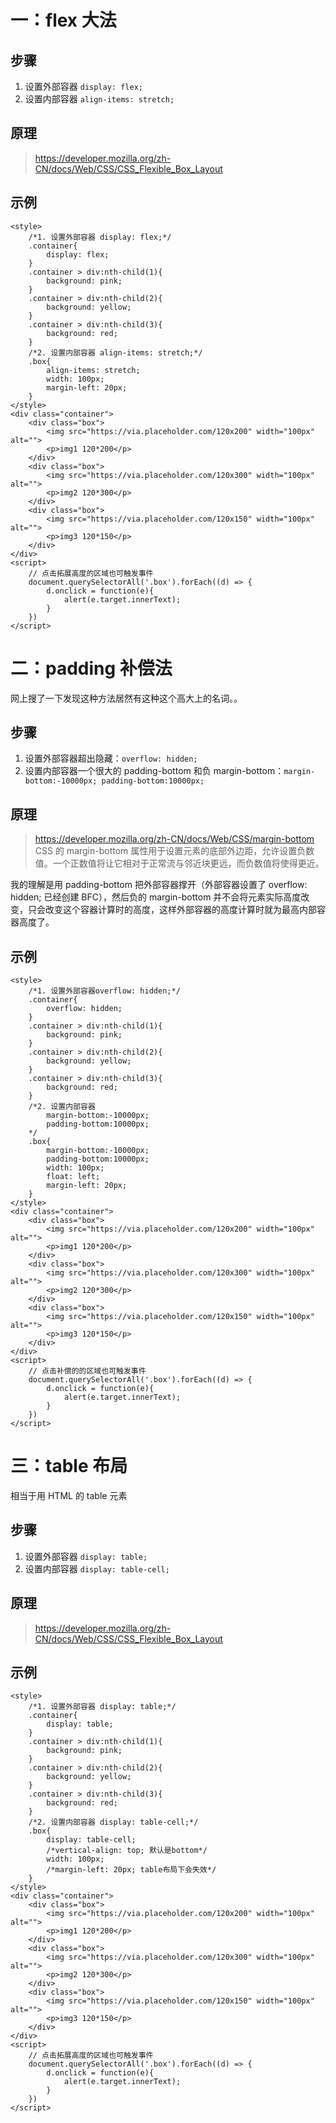 # 一：flex 大法

## 步骤

1.  设置外部容器 `display: flex;`
2.  设置内部容器 `align-items: stretch;`

## 原理

> <https://developer.mozilla.org/zh-CN/docs/Web/CSS/CSS_Flexible_Box_Layout>

## 示例

    <style>
        /*1. 设置外部容器 display: flex;*/
        .container{
            display: flex;
        }
        .container > div:nth-child(1){
            background: pink;
        }
        .container > div:nth-child(2){
            background: yellow;
        }
        .container > div:nth-child(3){
            background: red;
        }
        /*2. 设置内部容器 align-items: stretch;*/
        .box{
            align-items: stretch;
            width: 100px;
            margin-left: 20px;
        }
    </style>
    <div class="container">
        <div class="box">
            <img src="https://via.placeholder.com/120x200" width="100px" alt="">
            <p>img1 120*200</p>
        </div>
        <div class="box">
            <img src="https://via.placeholder.com/120x300" width="100px" alt="">
            <p>img2 120*300</p>
        </div>
        <div class="box">
            <img src="https://via.placeholder.com/120x150" width="100px" alt="">
            <p>img3 120*150</p>
        </div>
    </div>
    <script>
        // 点击拓展高度的区域也可触发事件
        document.querySelectorAll('.box').forEach((d) => {
            d.onclick = function(e){
                alert(e.target.innerText);
            }
        })
    </script>

# 二：padding 补偿法

网上搜了一下发现这种方法居然有这种这个高大上的名词。。

## 步骤

1.  设置外部容器超出隐藏：`overflow: hidden;`
2.  设置内部容器一个很大的 padding-bottom 和负 margin-bottom：`margin-bottom:-10000px; padding-bottom:10000px;`

## 原理

> <https://developer.mozilla.org/zh-CN/docs/Web/CSS/margin-bottom>  
> CSS 的 margin-bottom 属性用于设置元素的底部外边距，允许设置负数值。一个正数值将让它相对于正常流与邻近块更远，而负数值将使得更近。

我的理解是用 padding-bottom 把外部容器撑开（外部容器设置了 overflow: hidden; 已经创建 BFC），然后负的 margin-bottom 并不会将元素实际高度改变，只会改变这个容器计算时的高度，这样外部容器的高度计算时就为最高内部容器高度了。

## 示例

    <style>
        /*1. 设置外部容器overflow: hidden;*/
        .container{
            overflow: hidden;
        }
        .container > div:nth-child(1){
            background: pink;
        }
        .container > div:nth-child(2){
            background: yellow;
        }
        .container > div:nth-child(3){
            background: red;
        }
        /*2. 设置内部容器
            margin-bottom:-10000px;
            padding-bottom:10000px;
        */
        .box{
            margin-bottom:-10000px;
            padding-bottom:10000px;
            width: 100px;
            float: left;
            margin-left: 20px;
        }
    </style>
    <div class="container">
        <div class="box">
            <img src="https://via.placeholder.com/120x200" width="100px" alt="">
            <p>img1 120*200</p>
        </div>
        <div class="box">
            <img src="https://via.placeholder.com/120x300" width="100px" alt="">
            <p>img2 120*300</p>
        </div>
        <div class="box">
            <img src="https://via.placeholder.com/120x150" width="100px" alt="">
            <p>img3 120*150</p>
        </div>
    </div>
    <script>
        // 点击补偿的的区域也可触发事件
        document.querySelectorAll('.box').forEach((d) => {
            d.onclick = function(e){
                alert(e.target.innerText);
            }
        })
    </script>

# 三：table 布局

相当于用 HTML 的 table 元素

## 步骤

1.  设置外部容器 `display: table;`
2.  设置内部容器 `display: table-cell;`

## 原理

> <https://developer.mozilla.org/zh-CN/docs/Web/CSS/CSS_Flexible_Box_Layout>

## 示例

    <style>
        /*1. 设置外部容器 display: table;*/
        .container{
            display: table;
        }
        .container > div:nth-child(1){
            background: pink;
        }
        .container > div:nth-child(2){
            background: yellow;
        }
        .container > div:nth-child(3){
            background: red;
        }
        /*2. 设置内部容器 display: table-cell;*/
        .box{
            display: table-cell;
            /*vertical-align: top; 默认是bottom*/
            width: 100px;
            /*margin-left: 20px; table布局下会失效*/
        }
    </style>
    <div class="container">
        <div class="box">
            <img src="https://via.placeholder.com/120x200" width="100px" alt="">
            <p>img1 120*200</p>
        </div>
        <div class="box">
            <img src="https://via.placeholder.com/120x300" width="100px" alt="">
            <p>img2 120*300</p>
        </div>
        <div class="box">
            <img src="https://via.placeholder.com/120x150" width="100px" alt="">
            <p>img3 120*150</p>
        </div>
    </div>
    <script>
        // 点击拓展高度的区域也可触发事件
        document.querySelectorAll('.box').forEach((d) => {
            d.onclick = function(e){
                alert(e.target.innerText);
            }
        })
    </script>
